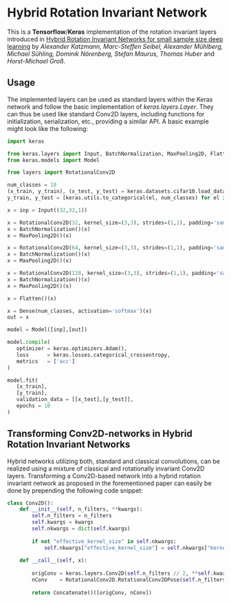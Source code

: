 # Hybrid Rotation Invariant Network

This is a **Tensorflow**/**Keras** implementation of the rotation invariant layers introduced in [Hybrid Rotation Invariant Networks for small sample size deep learning](https://openreview.net/pdf?id=BJlVNY8llV) by *Alexander Katzmann, Marc-Steffen Seibel, Alexander Mühlberg, Michael Sühling, Dominik Nörenberg, Stefan Maurus, Thomas Huber* and *Horst-Michael Groß*.

## Usage
The implemented layers can be used as standard layers within the Keras network and follow the basic implementation of *keras.layers.Layer*. They can thus be used like standard Conv2D layers, including functions for initialization, serialization, etc., providing a similar API. A basic example might look like the following:

```python
import keras

from keras.layers import Input, BatchNormalization, MaxPooling2D, Flatten, Dense
from keras.models import Model

from layers import RotationalConv2D

num_classes = 10
(x_train, y_train), (x_test, y_test) = keras.datasets.cifar10.load_data()
y_train, y_test = [keras.utils.to_categorical(el, num_classes) for el in [y_train, y_test]]

x = inp = Input((32,32,1))

x = RotationalConv2D(32, kernel_size=(3,3), strides=(1,1), padding='same')(x)
x = BatchNormalization()(x)
x = MaxPooling2D()(x)

x = RotationalConv2D(64, kernel_size=(3,3), strides=(1,1), padding='same')(x)
x = BatchNormalization()(x)
x = MaxPooling2D()(x)

x = RotationalConv2D(128, kernel_size=(3,3), strides=(1,1), padding='same')(x)
x = BatchNormalization()(x)
x = MaxPooling2D()(x)

x = Flatten()(x)

x = Dense(num_classes, activation='softmax')(x)
out = x

model = Model([inp],[out])

model.compile(
   optimizer = keras.optimizers.Adam(),
   loss      = keras.losses.categorical_crossentropy,
   metrics   = ['acc']
)

model.fit(
   [x_train],
   [y_train],
   validation_data = [[x_test],[y_test]],
   epochs = 10
)
```

## Transforming Conv2D-networks in Hybrid Rotation Invariant Networks
Hybrid networks utilizing both, standard and classical convolutions, can be realized using a mixture of classical and rotationally invariant Conv2D layers. Transforming a Conv2D-based network into a hybrid rotation invariant network as proposed in the forementioned paper can easily be done by prepending the following code snippet:

```python
class Conv2D():
    def __init__(self, n_filters, **kwargs):
        self.n_filters = n_filters
        self.kwargs = kwargs
        self.nkwargs = dict(self.kwargs)
        
        if not "effective_kernel_size" in self.nkwargs:
            self.nkwargs["effective_kernel_size"] = self.nkwargs["kernel_size"]
        
    def __call__(self, x):
        
        origConv = keras.layers.Conv2D(self.n_filters // 2, **self.kwargs)(x)
        nConv    = RotationalConv2D.RotationalConv2DPose(self.n_filters // 2 - 2, **self.nkwargs)(x)
            
        return Concatenate()([origConv, nConv])
```
